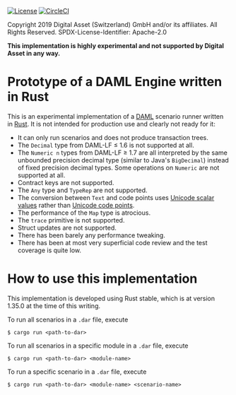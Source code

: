 [![License](https://img.shields.io/badge/License-Apache%202.0-blue.svg)](https://opensource.org/licenses/Apache-2.0)
[![CircleCI](https://circleci.com/gh/hurryabit/rusty-engine.svg?style=svg&circle-token=a6e23bed2661e7e96a31d457da8d7b1887a59622)](https://circleci.com/gh/hurryabit/rusty-engine)

Copyright 2019 Digital Asset (Switzerland) GmbH and/or its affiliates. All Rights Reserved.
SPDX-License-Identifier: Apache-2.0

**This implementation is highly experimental and not supported by Digital Asset in any way.**

# Prototype of a DAML Engine written in Rust

This is an experimental implementation of a [DAML](https://daml.com/) scenario runner written in [Rust](https://www.rust-lang.org/). It is not intended for production use and clearly not ready for it:

- It can only run scenarios and does not produce transaction trees.
- The `Decimal` type from DAML-LF ≤ 1.6 is not supported at all.
- The `Numeric n` types from DAML-LF ≥ 1.7 are all interpreted by the same unbounded precision decimal type (similar to Java's `BigDecimal`) instead of fixed precision decimal types. Some operations on `Numeric` are not supported at all.
- Contract keys are not supported.
- The `Any` type and `TypeRep` are not supported.
- The conversion between `Text` and code points uses [Unicode scalar values](http://www.unicode.org/glossary/#unicode_scalar_value) rather than [Unicode code points](http://www.unicode.org/glossary/#code_point).
- The performance of the `Map` type is atrocious.
- The `trace` primitive is not supported.
- Struct updates are not supported.
- There has been barely any performance tweaking.
- There has been at most very superficial code review and the test coverage is quite low.

# How to use this implementation

This implementation is developed using Rust stable, which is at version 1.35.0 at the time of this writing.

To run all scenarios in a `.dar` file, execute
```
$ cargo run <path-to-dar>
```
To run all scenarios in a specific module in a `.dar` file, execute
```
$ cargo run <path-to-dar> <module-name>
```
To run a specific scenario in a `.dar` file, execute
```
$ cargo run <path-to-dar> <module-name> <scenario-name>
```
